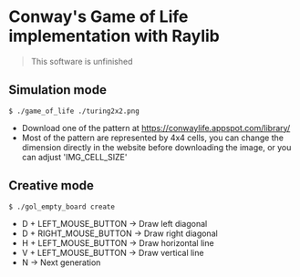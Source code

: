 
# Conway's Game of Life implementation with Raylib

> This software is unfinished

## Simulation mode
```console
$ ./game_of_life ./turing2x2.png
```
- Download one of the pattern at https://conwaylife.appspot.com/library/
- Most of the pattern are represented by 4x4 cells, you can change the dimension directly in the website before downloading the image, or you can adjust 'IMG_CELL_SIZE'

## Creative mode

```console
$ ./gol_empty_board create
```
- D + LEFT_MOUSE_BUTTON     -> Draw left diagonal
- D + RIGHT_MOUSE_BUTTON    -> Draw right diagonal
- H + LEFT_MOUSE_BUTTON     -> Draw horizontal line
- V + LEFT_MOUSE_BUTTON     -> Draw vertical line
- N                         -> Next generation

